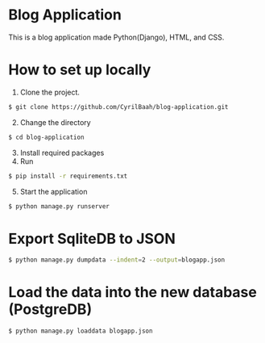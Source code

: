 # Blog Application
This is a blog application made Python(Django), HTML, and CSS.

#  How to set up locally

1. Clone the project.
```sh
$ git clone https://github.com/CyrilBaah/blog-application.git
```
2. Change the directory
```sh
$ cd blog-application
```
3. Install required packages
4. Run
```sh
$ pip install -r requirements.txt
```
5. Start the application
```sh
$ python manage.py runserver
```

# Export SqliteDB to JSON
```sh
$ python manage.py dumpdata --indent=2 --output=blogapp.json
```

# Load the data into the new database (PostgreDB)
```sh
$ python manage.py loaddata blogapp.json
```
